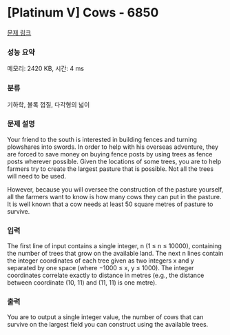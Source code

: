 # [Platinum V] Cows - 6850 

[문제 링크](https://www.acmicpc.net/problem/6850) 

### 성능 요약

메모리: 2420 KB, 시간: 4 ms

### 분류

기하학, 볼록 껍질, 다각형의 넓이

### 문제 설명

<p>Your friend to the south is interested in building fences and turning plowshares into swords. In order to help with his overseas adventure, they are forced to save money on buying fence posts by using trees as fence posts wherever possible. Given the locations of some trees, you are to help farmers try to create the largest pasture that is possible. Not all the trees will need to be used.</p>

<p>However, because you will oversee the construction of the pasture yourself, all the farmers want to know is how many cows they can put in the pasture. It is well known that a cow needs at least 50 square metres of pasture to survive.</p>

### 입력 

 <p>The first line of input contains a single integer, n (1 ≤ n ≤ 10000), containing the number of trees that grow on the available land. The next n lines contain the integer coordinates of each tree given as two integers x and y separated by one space (where −1000 ≤ x, y ≤ 1000). The integer coordinates correlate exactly to distance in metres (e.g., the distance between coordinate (10, 11) and (11, 11) is one metre).</p>

### 출력 

 <p>You are to output a single integer value, the number of cows that can survive on the largest field you can construct using the available trees.</p>

